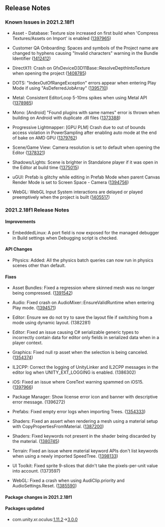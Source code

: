 ## Release Notes

### Known Issues in 2021.2.18f1

-   Asset - Database: Texture size increased on first build when \'Compress Textures/Assets on Import\' is enabled ([1397965](https://issuetracker.unity3d.com/issues/texture-size-increased-on-first-build-when-compress-textures-slash-assets-on-import-is-enabled))

-   Customer QA Onboarding: Spaces and symbols of the Project name are changed to hyphens causing \"Invalid characters\" warning in the Bundle Identifier ([1412412](https://issuetracker.unity3d.com/issues/spaces-and-symbols-of-the-project-name-are-changed-to-hyphens-causing-warnings-in-the-bundle-identifier))

-   DirectX11: Crash on GfxDeviceD3D11Base::ResolveDepthIntoTexture when opening the project ([1408785](https://issuetracker.unity3d.com/issues/crash-on-gfxdeviced3d11base-resolvedepthintotexture-when-opening-the-project))

-   DOTS: \"IndexOutOfRangeException\" errors appear when entering Play Mode if using \"AsDeferredJobArray\" ([1395710](https://issuetracker.unity3d.com/issues/errors-appear-when-entering-play-mode-if-using-asdeferredjobarray))

-   Metal: Consistent EditorLoop 5-10ms spikes when using Metal API ([1378985](https://issuetracker.unity3d.com/issues/consistent-gfx-dot-waitforpresentongfxthread-5-10ms-spikes-when-using-metal-api))

-   Mono: \[Android\] \"Found plugins with same names\" error is thrown when building on Android with duplicate .dll files ([1373388](https://issuetracker.unity3d.com/issues/found-plugins-with-same-names-error-is-thrown-for-the-microsoft-extensions-logging-package-when-building-on-android-platform))

-   Progressive Lightmapper: \[GPU PLM\] Crash due to out of bounds access violation in PowerSampling after enabling auto mode at the end of bake on AMD GPU ([1379762](https://issuetracker.unity3d.com/issues/gpu-plm-crash-in-nvopencl64-clgetplatforminfo-after-enabling-auto-generate-checkbox-at-the-end-of-gi-bake))

-   Scene/Game View: Camera resolution is set to default when opening the Editor ([1378321](https://issuetracker.unity3d.com/issues/camera-resolution-is-set-to-default-when-opening-the-editor))

-   Shadows/Lights: Scene is brighter in Standalone player if it was open in the Editor at build time ([1375015](https://issuetracker.unity3d.com/issues/scene-is-brighter-in-standalone-player-if-it-was-open-in-the-editor-at-build-time))

-   uGUI: Prefab is glitchy while editing in Prefab Mode when parent Canvas Render Mode is set to Screen Space - Camera ([1394756](https://issuetracker.unity3d.com/issues/prefab-is-glitchy-when-editing-in-prefab-mode-in-a-custom-ui-environment))

-   WebGL: WebGL Input System interactions are delayed or played preemptively when the project is built ([1405517](https://issuetracker.unity3d.com/issues/webgl-input-system-interactions-are-delayed-or-played-preemptively-when-the-project-is-built))

### 2021.2.18f1 Release Notes

#### Improvements

-   EmbeddedLinux: A port field is now exposed for the managed debugger in Build settings when Debugging script is checked.

#### API Changes

-   Physics: Added: All the physics batch queries can now run in physics scenes other than default.

#### Fixes

-   Asset Bundles: Fixed a regression where skinned mesh was no longer being compressed. ([1391542](https://issuetracker.unity3d.com/issues/asset-bundle-size-incrementally-increases-when-updating-the-unity-editor-and-rebuilding-the-asset-bundle))

-   Audio: Fixed crash on AudioMixer::EnsureValidRuntime when entering Play mode. ([1394571](https://issuetracker.unity3d.com/issues/crash-on-audiomixer-ensurevalidruntime-when-entering-play-mode))

-   Editor: Ensure we do not try to save the layout file if switching from a mode using dynamic layout. (1382281)

-   Editor: Fixed an issue causing C# serializable generic types to incorrectly contain data for editor only fields in serialized data when in a player context.

-   Graphics: Fixed null rp asset when the selection is being canceled. ([1354374](https://issuetracker.unity3d.com/issues/graphics-settings-rp-asset-is-changed-to-none-when-you-press-the-escape-key-in-object-picker-and-choose-to-continue))

-   IL2CPP: Correct the logging of UnityLinker and IL2CPP messages in the editor log when UNITY_EXT_LOGGING is enabled. (1386302)

-   iOS: Fixed an issue where CoreText warning spammed on iOS15. ([1397966](https://issuetracker.unity3d.com/issues/ios-15-coretext-warnings-are-spammed-constantly-when-using-text-ui-on-ios-15-devices))

-   Package Manager: Show license error icon and banner with descriptive error message. (1396272)

-   Prefabs: Fixed empty error logs when importing Trees. ([1354333](https://issuetracker.unity3d.com/issues/empty-warnings-pop-up-pointing-to-prefabs-when-opening-the-project))

-   Shaders: Fixed an assert when rendering a mesh using a material setup with CopyPropertiesFromMaterial. ([1387200](https://issuetracker.unity3d.com/issues/multiple-assertion-failed-errors-are-logged-into-the-console-when-copying-properties-from-material))

-   Shaders: Fixed keywords not present in the shader being discarded by the material. ([1380745](https://issuetracker.unity3d.com/issues/shader-keywords-array-always-returns-0-length-when-keywords-are-visible-in-the-inspector))

-   Terrain: Fixed an issue where material keyword APIs don\'t list keywords when using a newly imported SpeedTree. ([1398133](https://issuetracker.unity3d.com/issues/material-keyword-apis-dont-list-keywords-when-using-a-newly-imported-speedtree))

-   UI Toolkit: Fixed sprite 9-slices that didn\'t take the pixels-per-unit value into account. (1373597)

-   WebGL: Fixed a crash when using AudiClip.priority and AudioSettings.Reset. ([1385590](https://issuetracker.unity3d.com/issues/webgl-audio-app-freezes-in-scene-that-uses-audiosource-dot-priority))

#### Package changes in 2021.2.18f1

#### Packages updated

-   com.unity.xr.oculus:[1.11.2](https://docs.unity3d.com/Packages/com.unity.xr.oculus@1.11//changelog/CHANGELOG.html)→[3.0.0](https://docs.unity3d.com/Packages/com.unity.xr.oculus@3.0//changelog/CHANGELOG.html)
